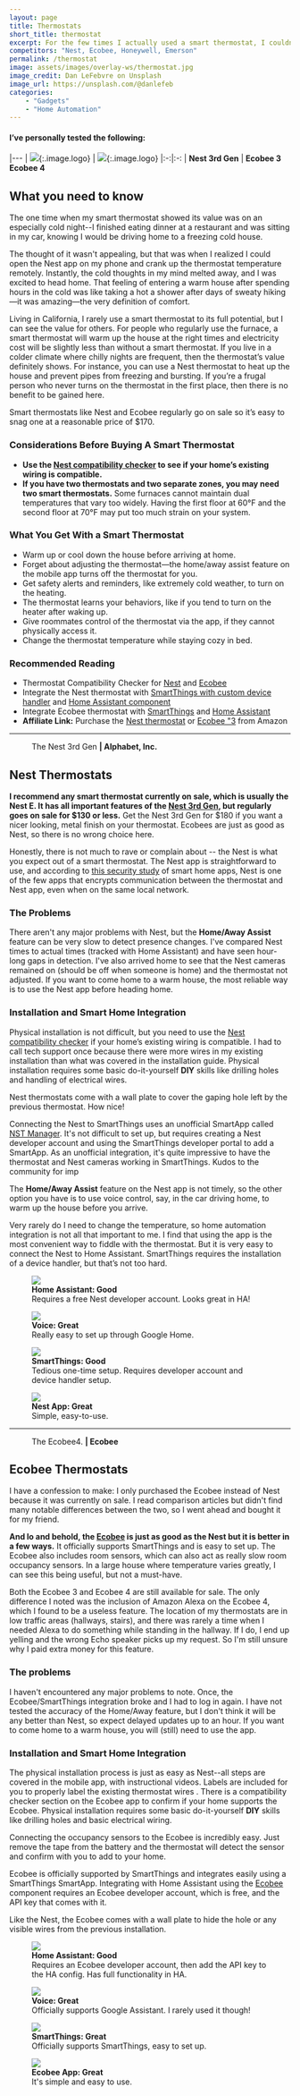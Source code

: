 ```yaml
---
layout: page
title: Thermostats
short_title: thermostat
excerpt: For the few times I actually used a smart thermostat, I couldn't imagine living without one.
competitors: "Nest, Ecobee, Honeywell, Emerson"
permalink: /thermostat
image: assets/images/overlay-ws/thermostat.jpg
image_credit: Dan LeFebvre on Unsplash
image_url: https://unsplash.com/@danlefeb
categories: 
    - "Gadgets"
    - "Home Automation"
---
```


<!--more-->

#### I’ve personally tested the following:

|---
| ![](assets\images\logo\nest.png){:.image.logo} |  ![](assets\images\logo\ecobee.png){:.image.logo} 
|:-:|:-:
| **Nest 3rd Gen** | **Ecobee 3**<br>**Ecobee 4** 


## What you need to know

The one time when my smart thermostat showed its value was on an especially cold night--I finished eating dinner at a restaurant and was sitting in my car, knowing I would be driving home to a freezing cold house. 

The thought of it wasn't appealing, but that was when I realized I could open the Nest app on my phone and crank up the thermostat temperature remotely. Instantly, the cold thoughts in my mind melted away, and I was excited to head home. That feeling of entering a warm house after spending hours in the cold was like taking a hot a shower after days of sweaty hiking—it was amazing—the very definition of comfort.

Living in California, I rarely use a smart thermostat to its full potential, but I can see the value for others. For people who regularly use the furnace, a smart thermostat will warm up the house  at the right times and electricity cost will be slightly less than without a smart thermostat. If you live in a colder climate where chilly nights are frequent, then the thermostat’s value definitely shows. For instance, you can use a Nest thermostat to heat up the house and prevent pipes from freezing and bursting. If you’re a frugal person who never turns on the thermostat in the first place, then there is no benefit to be gained here.

Smart thermostats like Nest and Ecobee regularly go on sale so it’s easy to snag one at a reasonable price of $170.

### Considerations Before Buying A Smart Thermostat

<ul class="alt">
  <li><strong>Use the <a href="https://nest.com/works/">Nest compatibility checker</a> to see if your home’s existing wiring is compatible.</strong></li>
  <li><strong>If you have two thermostats and two separate zones, you may need two smart thermostats.</strong> Some furnaces cannot maintain dual temperatures that vary too widely. Having the first floor at 60°F and the second floor at 70°F may put too much strain on your system.</li>
</ul>


### What You Get With a Smart Thermostat

<ul class="alt">
  <li>Warm up or cool down the house before arriving at home.</li>
  <li>Forget about adjusting the thermostat—the home/away assist feature on the mobile app turns off the thermostat for you.</li>
  <li>Get safety alerts and reminders, like extremely cold weather, to turn on the heating.</li>
  <li>The thermostat learns your behaviors, like if you tend to turn on the heater after waking up.</li>
  <li>Give roommates control of the thermostat via the app, if they cannot physically access it.</li>
  <li>Change the thermostat temperature while staying cozy in bed.</li>
</ul>


### Recommended Reading

<ul class="alt">
  <li>Thermostat Compatibility Checker for <a href="https://nest.com/works/">Nest</a> and <a href="https://www.ecobee.com/compatibility/">Ecobee</a></li>
  <li>Integrate the Nest thermostat with <a href="https://community.smartthings.com/t/release-nst-manager-v5-0/83228">SmartThings with custom device handler</a> and <a href="https://www.home-assistant.io/components/nest/">Home Assistant component</a></li>
  <li>Integrate Ecobee thermostat with <a href="https://support.smartthings.com/hc/en-us/articles/208005686-How-to-connect-ecobee-thermostats">SmartThings</a> and <a href="https://www.home-assistant.io/components/ecobee/">Home Assistant</a></li>
  <li><strong>Affiliate Link:</strong> Purchase the <a href="https://amzn.to/2PBEAJ2">Nest thermostat</a> or <a href="https://amzn.to/2PEvN9d">Ecobee "3</a> from Amazon</li>
</ul>


<!-- Product Review section -->
<hr class="minor" />

<figure class="align-left">
  <img src="assets\images\product-photo\nest-thermostat.png" alt=""/>
  <figcaption>
    The Nest 3rd Gen <strong>| Alphabet, Inc.</strong>
  </figcaption>
</figure>

## Nest Thermostats

**I recommend any smart thermostat currently on sale, which is usually the Nest E. It has all important features of the [Nest 3rd Gen](https://amzn.to/2ILXmg4), but regularly goes on sale for $130 or less.** Get the Nest 3rd Gen for $180 if you want a nicer looking, metal finish on your thermostat. Ecobees are just as good as Nest, so there is no wrong choice here.

Honestly, there is not much to rave or complain about -- the Nest is what you expect out of a smart thermostat. The Nest app is straightforward to use, and according to [this security study](https://www.tomsguide.com/us/smart-home-leaky-apps,news-29319.html) of smart home apps, Nest is one of the few apps that encrypts communication between the thermostat and Nest app, even when on the same local network. 

### The Problems

There aren't any major problems with Nest, but the **Home/Away Assist** feature can be very slow to detect presence changes. I've compared Nest times to actual times (tracked with Home Assistant) and have seen hour-long gaps in detection. I've also arrived home to see that the Nest cameras remained on (should be off when someone is home) and the thermostat not adjusted. If you want to come home to a warm house, the most reliable way is to use the Nest app before heading home.

### Installation and Smart Home Integration

Physical installation is not difficult, but you need to use the [Nest compatibility checker]("https://nest.com/works/) if your home’s existing wiring is compatible. I had to call tech support once because there were more wires in my existing installation than what was covered in the installation guide. Physical installation requires some basic do-it-yourself **DIY** skills like drilling holes and handling of electrical wires.

Nest thermostats come with a wall plate to cover the gaping hole left by the previous thermostat. How nice!

Connecting the Nest to SmartThings uses an unofficial SmartApp called [NST Manager](https://community.smartthings.com/t/release-nst-manager-v5-0/83228). It's not difficult to set up, but requires creating a Nest developer account and using the SmartThings developer portal to add a SmartApp. As an unofficial integration, it's quite impressive to have the thermostat and Nest cameras working in SmartThings. Kudos to the community for imp

The **Home/Away Assist** feature on the Nest app is not timely, so the other option you have is to use voice control, say, in the car driving home, to warm up the house before you arrive. 

Very rarely do I need to change the temperature, so home automation integration is not all that important to me. I find that using the app is the most convenient way to fiddle with the thermostat. But it is very easy to connect the Nest to Home Assistant. SmartThings requires the installation of a device handler, but that’s not too hard.



<div class="row">
	<!-- Break -->
	<div class="6u 12u$(medium)">
	  <figure class="fourthtest">
        <img src="assets/images/integrations/nest-thermostat-ha.png" />
        <figcaption>
          <strong>Home Assistant: Good</strong><br>Requires a free Nest developer account. Looks great in HA!
        </figcaption>
      </figure>
	</div>
	<div class="6u 12u$(medium)">
      <figure class="fourthtest">
       <img src="assets/images/integrations/google-home.png" />
       <figcaption>
         <strong>Voice: Great</strong><br>Really easy to set up through Google Home. 
       </figcaption>
      </figure>
	</div>
</div>


<div class="row">
	<!-- Break -->
	<div class="6u 12u$(medium)">
      <figure class="fourthtest">
      <img src="assets/images/integrations/nest-thermostat-st.png" />
      <figcaption>
      <strong>SmartThings: Good</strong><br> Tedious one-time setup. Requires developer account and device handler setup.
      </figcaption>
      </figure>
	</div>
	<div class="6u 12u$(medium)">
      <figure class="fourthtest">
       <img src="assets/images/integrations/nest-thermostat-app.png"  />
       <figcaption>
         <strong>Nest App: Great</strong><br> Simple, easy-to-use.
       </figcaption>
      </figure>
	</div>
</div>
<p></p>


<!-- Product Review section -->
<hr class="minor" />

<figure class="align-left">
  <img src="assets\images\product-photo\ecobee-thermostat.png" alt=""/>
  <figcaption>
    The Ecobee4. <strong>| Ecobee</strong>
  </figcaption>
</figure>

## Ecobee Thermostats

I have a confession to make: I only purchased the Ecobee instead of Nest because it was currently on sale. I read comparison articles but didn't find many notable differences between the two, so I went ahead and bought it for my friend. 

**And lo and behold, the [Ecobee](https://amzn.to/2PEvN9d) is just as good as the Nest but it is better in a few ways.** It officially supports SmartThings and is easy to set up. The Ecobee also includes room sensors, which can also act as really slow room occupancy sensors. In a large house where temperature varies greatly, I can see this being useful, but not a must-have. 

Both the Ecobee 3 and Ecobee 4 are still available for sale. The only difference I noted was the inclusion of Amazon Alexa on the Ecobee 4, which I found to be a useless feature. The location of my thermostats are in low traffic areas (hallways, stairs), and there was rarely a time when I needed Alexa to do something while standing in the hallway. If I do, I end up yelling and the wrong Echo speaker picks up my request. So I'm still unsure why I paid extra money for this feature.

### The problems

I haven't encountered any major problems to note. Once, the Ecobee/SmartThings integration broke and I had to log in again. I have not tested the accuracy of the Home/Away feature, but I don't think it will be any better than Nest, so expect delayed updates up to an hour. If you want to come home to a warm house, you will (still) need to use the app.

### Installation and Smart Home Integration

The physical installation process is just as easy as Nest--all steps are covered in the mobile app, with instructional videos. Labels are included for you to properly label the existing thermostat wires . There is a compatibility checker section on the Ecobee app to confirm if your home supports the Ecobee. Physical installation requires some basic do-it-yourself **DIY** skills like drilling holes and basic electrical wiring.

Connecting the occupancy sensors to the Ecobee is incredibly easy. Just remove the tape from the battery and the thermostat will detect the sensor and confirm with you to add to your home.

Ecobee is officially supported by SmartThings and integrates easily using a SmartThings SmartApp. Integrating with Home Assistant using the [Ecobee](https://www.home-assistant.io/components/ecobee/) component requires an Ecobee developer account, which is free, and the API key that comes with it.

Like the Nest, the Ecobee comes with a wall plate to hide the hole or any visible wires from the previous installation.


<div class="row">
	<!-- Break -->
	<div class="6u 12u$(medium)">
	  <figure class="fourthtest">
        <img src="assets/images/integrations/ecobee-ha.png" />
        <figcaption>
          <strong>Home Assistant: Good</strong><br>Requires an Ecobee developer account, then add the API key to the HA config. Has full functionality in HA.        </figcaption>
      </figure>
	</div>
	<div class="6u 12u$(medium)">
      <figure class="fourthtest">
       <img src="assets/images/integrations/google-home.png" />
       <figcaption>
         <strong>Voice: Great</strong><br>Officially supports Google Assistant. I rarely used it though!
       </figcaption>
      </figure>
	</div>
</div>

<div class="row">
	<!-- Break -->
	<div class="6u 12u$(medium)">
      <figure class="fourthtest">
      <img src="assets/images/integrations/ecobee-st.png" />
      <figcaption>
      <strong>SmartThings: Great</strong><br> Officially supports SmartThings, easy to set up.
      </figcaption>
      </figure>
	</div>
	<div class="6u 12u$(medium)">
      <figure class="fourthtest">
       <img src="assets/images/integrations/ecobee-app.png"  />
       <figcaption>
         <strong>Ecobee App: Great</strong><br> It's simple and easy to use.
       </figcaption>
      </figure>
	</div>
</div>